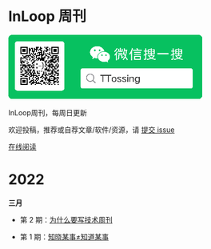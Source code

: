 # InLoop 周刊

![下载](wechat.png)



InLoop周刊，每周日更新

欢迎投稿，推荐或自荐文章/软件/资源，请 [提交 issue](https://github.com/zzzzls/InLoop-weekly/issues)

[在线阅读](https://mp.weixin.qq.com/mp/appmsgalbum?__biz=Mzg5OTAyMTAyNA==&action=getalbum&album_id=2328407095085170690)





# 2022

**三月**

- 第 2 期：[为什么要写技术周刊](Article/2/为什么要写技术周刊.md)

- 第 1 期：[知晓某事≠知道某事](Article/1/知晓某事≠知道某事.md)









